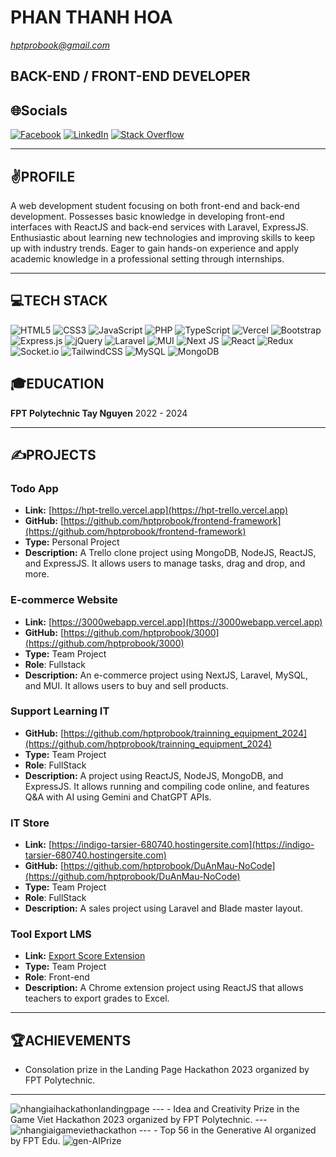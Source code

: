 # PHAN THANH HOA
*hptprobook@gmail.com*

## BACK-END / FRONT-END DEVELOPER
## 🌐Socials
[![Facebook](https://img.shields.io/badge/Facebook-%231877F2.svg?logo=Facebook&logoColor=white)](https://www.facebook.com/profile.php?id=100040867566504) [![LinkedIn](https://img.shields.io/badge/LinkedIn-%230077B5.svg?logo=linkedin&logoColor=white)](https://www.linkedin.com/in/ho%C3%A1-phan-thanh-31b5952b1/) [![Stack Overflow](https://img.shields.io/badge/-Stackoverflow-FE7A16?logo=stack-overflow&logoColor=white)](https://stackoverflow.com/users/25380845/ho%c3%a1-phan-thanh) 

---

## ✌️PROFILE
A web development student focusing on both front-end and back-end development. Possesses basic knowledge in developing front-end interfaces with ReactJS and back-end services with Laravel, ExpressJS. Enthusiastic about learning new technologies and improving skills to keep up with industry trends. Eager to gain hands-on experience and apply academic knowledge in a professional setting through internships.

---

## 💻TECH STACK
![HTML5](https://img.shields.io/badge/html5-%23E34F26.svg?style=for-the-badge&logo=html5&logoColor=white) ![CSS3](https://img.shields.io/badge/css3-%231572B6.svg?style=for-the-badge&logo=css3&logoColor=white) ![JavaScript](https://img.shields.io/badge/javascript-%23323330.svg?style=for-the-badge&logo=javascript&logoColor=%23F7DF1E) ![PHP](https://img.shields.io/badge/php-%23777BB4.svg?style=for-the-badge&logo=php&logoColor=white) ![TypeScript](https://img.shields.io/badge/typescript-%23007ACC.svg?style=for-the-badge&logo=typescript&logoColor=white) ![Vercel](https://img.shields.io/badge/vercel-%23000000.svg?style=for-the-badge&logo=vercel&logoColor=white) ![Bootstrap](https://img.shields.io/badge/bootstrap-%23563D7C.svg?style=for-the-badge&logo=bootstrap&logoColor=white) ![Express.js](https://img.shields.io/badge/express.js-%23404d59.svg?style=for-the-badge&logo=express&logoColor=%2361DAFB) ![jQuery](https://img.shields.io/badge/jquery-%230769AD.svg?style=for-the-badge&logo=jquery&logoColor=white) ![Laravel](https://img.shields.io/badge/laravel-%23FF2D20.svg?style=for-the-badge&logo=laravel&logoColor=white) ![MUI](https://img.shields.io/badge/MUI-%230081CB.svg?style=for-the-badge&logo=material-ui&logoColor=white) ![Next JS](https://img.shields.io/badge/Next-black?style=for-the-badge&logo=next.js&logoColor=white) ![React](https://img.shields.io/badge/react-%2320232a.svg?style=for-the-badge&logo=react&logoColor=%2361DAFB) ![Redux](https://img.shields.io/badge/redux-%23593d88.svg?style=for-the-badge&logo=redux&logoColor=white) ![Socket.io](https://img.shields.io/badge/Socket.io-black?style=for-the-badge&logo=socket.io&badgeColor=010101) ![TailwindCSS](https://img.shields.io/badge/tailwindcss-%2338B2AC.svg?style=for-the-badge&logo=tailwind-css&logoColor=white) ![MySQL](https://img.shields.io/badge/mysql-%2300f.svg?style=for-the-badge&logo=mysql&logoColor=white) ![MongoDB](https://img.shields.io/badge/MongoDB-%234ea94b.svg?style=for-the-badge&logo=mongodb&logoColor=white)

## 🎓EDUCATION
**FPT Polytechnic Tay Nguyen**
2022 - 2024

---

## ✍️PROJECTS
### Todo App
- **Link:** [https://hpt-trello.vercel.app](https://hpt-trello.vercel.app)
- **GitHub:** [https://github.com/hptprobook/frontend-framework](https://github.com/hptprobook/frontend-framework)
- **Type:** Personal Project
- **Description:** A Trello clone project using MongoDB, NodeJS, ReactJS, and ExpressJS. It allows users to manage tasks, drag and drop, and more.

### E-commerce Website
- **Link:** [https://3000webapp.vercel.app](https://3000webapp.vercel.app)
- **GitHub:** [https://github.com/hptprobook/3000](https://github.com/hptprobook/3000)
- **Type:** Team Project
- **Role**: Fullstack
- **Description:** An e-commerce project using NextJS, Laravel, MySQL, and MUI. It allows users to buy and sell products.

### Support Learning IT
- **GitHub:** [https://github.com/hptprobook/trainning_equipment_2024](https://github.com/hptprobook/trainning_equipment_2024)
- **Type:** Team Project
- **Role**: FullStack
- **Description:** A project using ReactJS, NodeJS, MongoDB, and ExpressJS. It allows running and compiling code online, and features Q&A with AI using Gemini and ChatGPT APIs.

### IT Store
- **Link:** [https://indigo-tarsier-680740.hostingersite.com](https://indigo-tarsier-680740.hostingersite.com)
- **GitHub:** [https://github.com/hptprobook/DuAnMau-NoCode](https://github.com/hptprobook/DuAnMau-NoCode)
- **Type:** Team Project
- **Role**: FullStack
- **Description:** A sales project using Laravel and Blade master layout.

### Tool Export LMS
- **Link:** [Export Score Extension](https://chromewebstore.google.com/detail/export-score/nligchepkpodlccjkjliepebgloolfee?authuser=0&hl=vi)
- **Type:** Team Project
- **Role**: Front-end
- **Description:** A Chrome extension project using ReactJS that allows teachers to export grades to Excel.

---

## 🏆ACHIEVEMENTS
- Consolation prize in the Landing Page Hackathon 2023 organized by FPT Polytechnic.
---
<img src="https://i.ibb.co/ZNCX5gq/nhangiaihackathonlandingpage.jpg" alt="nhangiaihackathonlandingpage" border="0">
---
- Idea and Creativity Prize in the Game Viet Hackathon 2023 organized by FPT Polytechnic.
---
<img src="https://i.ibb.co/vvrR9qm/nhangiaigameviethackathon.jpg" alt="nhangiaigameviethackathon" border="0">
---
- Top 56 in the Generative AI organized by FPT Edu.
<img src="https://i.ibb.co/cQnBDY4/gen-AIPrize.jpg" alt="gen-AIPrize" border="0">
